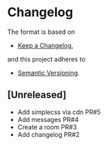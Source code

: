 # Changelog

The format is based on

  - [Keep a Changelog](https://keepachangelog.com/en/1.0.0/),

and this project adheres to

  - [Semantic Versioning](https://semver.org/spec/v2.0.0.html).

## [Unreleased]
- Add simplecss via cdn PR#5
- Add messages PR#4 
- Create a room PR#3
- Add changelog PR#2


